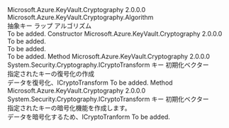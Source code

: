<Type Name="KeyWrapAlgorithm" FullName="Microsoft.Azure.KeyVault.Cryptography.KeyWrapAlgorithm">
  <TypeSignature Language="C#" Value="public abstract class KeyWrapAlgorithm : Microsoft.Azure.KeyVault.Cryptography.Algorithm" />
  <TypeSignature Language="ILAsm" Value=".class public auto ansi abstract beforefieldinit KeyWrapAlgorithm extends Microsoft.Azure.KeyVault.Cryptography.Algorithm" />
  <TypeSignature Language="DocId" Value="T:Microsoft.Azure.KeyVault.Cryptography.KeyWrapAlgorithm" />
  <TypeSignature Language="VB.NET" Value="Public MustInherit Class KeyWrapAlgorithm&#xA;Inherits Algorithm" />
  <TypeSignature Language="F#" Value="type KeyWrapAlgorithm = class&#xA;    inherit Algorithm" />
  <AssemblyInfo>
    <AssemblyName>Microsoft.Azure.KeyVault.Cryptography</AssemblyName>
    <AssemblyVersion>2.0.0.0</AssemblyVersion>
  </AssemblyInfo>
  <Base>
    <BaseTypeName>Microsoft.Azure.KeyVault.Cryptography.Algorithm</BaseTypeName>
  </Base>
  <Interfaces />
  <Docs>
    <summary>
            抽象キー ラップ アルゴリズム
            </summary>
    <remarks>To be added.</remarks>
  </Docs>
  <Members>
    <Member MemberName=".ctor">
      <MemberSignature Language="C#" Value="protected KeyWrapAlgorithm (string name);" />
      <MemberSignature Language="ILAsm" Value=".method familyhidebysig specialname rtspecialname instance void .ctor(string name) cil managed" />
      <MemberSignature Language="DocId" Value="M:Microsoft.Azure.KeyVault.Cryptography.KeyWrapAlgorithm.#ctor(System.String)" />
      <MemberSignature Language="VB.NET" Value="Protected Sub New (name As String)" />
      <MemberSignature Language="F#" Value="new Microsoft.Azure.KeyVault.Cryptography.KeyWrapAlgorithm : string -&gt; Microsoft.Azure.KeyVault.Cryptography.KeyWrapAlgorithm" Usage="new Microsoft.Azure.KeyVault.Cryptography.KeyWrapAlgorithm name" />
      <MemberType>Constructor</MemberType>
      <AssemblyInfo>
        <AssemblyName>Microsoft.Azure.KeyVault.Cryptography</AssemblyName>
        <AssemblyVersion>2.0.0.0</AssemblyVersion>
      </AssemblyInfo>
      <Parameters>
        <Parameter Name="name" Type="System.String" />
      </Parameters>
      <Docs>
        <param name="name">To be added.</param>
        <summary>To be added.</summary>
        <remarks>To be added.</remarks>
      </Docs>
    </Member>
    <Member MemberName="CreateDecryptor">
      <MemberSignature Language="C#" Value="public abstract System.Security.Cryptography.ICryptoTransform CreateDecryptor (byte[] key, byte[] iv);" />
      <MemberSignature Language="ILAsm" Value=".method public hidebysig newslot virtual instance class System.Security.Cryptography.ICryptoTransform CreateDecryptor(unsigned int8[] key, unsigned int8[] iv) cil managed" />
      <MemberSignature Language="DocId" Value="M:Microsoft.Azure.KeyVault.Cryptography.KeyWrapAlgorithm.CreateDecryptor(System.Byte[],System.Byte[])" />
      <MemberSignature Language="VB.NET" Value="Public MustOverride Function CreateDecryptor (key As Byte(), iv As Byte()) As ICryptoTransform" />
      <MemberSignature Language="F#" Value="abstract member CreateDecryptor : byte[] * byte[] -&gt; System.Security.Cryptography.ICryptoTransform" Usage="keyWrapAlgorithm.CreateDecryptor (key, iv)" />
      <MemberType>Method</MemberType>
      <AssemblyInfo>
        <AssemblyName>Microsoft.Azure.KeyVault.Cryptography</AssemblyName>
        <AssemblyVersion>2.0.0.0</AssemblyVersion>
      </AssemblyInfo>
      <ReturnValue>
        <ReturnType>System.Security.Cryptography.ICryptoTransform</ReturnType>
      </ReturnValue>
      <Parameters>
        <Parameter Name="key" Type="System.Byte[]" />
        <Parameter Name="iv" Type="System.Byte[]" />
      </Parameters>
      <Docs>
        <param name="key">キー</param>
        <param name="iv">初期化ベクター</param>
        <summary>
            指定されたキーの復号化の作成
            </summary>
        <returns>データを復号化、ICryptoTransform</returns>
        <remarks>To be added.</remarks>
      </Docs>
    </Member>
    <Member MemberName="CreateEncryptor">
      <MemberSignature Language="C#" Value="public abstract System.Security.Cryptography.ICryptoTransform CreateEncryptor (byte[] key, byte[] iv);" />
      <MemberSignature Language="ILAsm" Value=".method public hidebysig newslot virtual instance class System.Security.Cryptography.ICryptoTransform CreateEncryptor(unsigned int8[] key, unsigned int8[] iv) cil managed" />
      <MemberSignature Language="DocId" Value="M:Microsoft.Azure.KeyVault.Cryptography.KeyWrapAlgorithm.CreateEncryptor(System.Byte[],System.Byte[])" />
      <MemberSignature Language="VB.NET" Value="Public MustOverride Function CreateEncryptor (key As Byte(), iv As Byte()) As ICryptoTransform" />
      <MemberSignature Language="F#" Value="abstract member CreateEncryptor : byte[] * byte[] -&gt; System.Security.Cryptography.ICryptoTransform" Usage="keyWrapAlgorithm.CreateEncryptor (key, iv)" />
      <MemberType>Method</MemberType>
      <AssemblyInfo>
        <AssemblyName>Microsoft.Azure.KeyVault.Cryptography</AssemblyName>
        <AssemblyVersion>2.0.0.0</AssemblyVersion>
      </AssemblyInfo>
      <ReturnValue>
        <ReturnType>System.Security.Cryptography.ICryptoTransform</ReturnType>
      </ReturnValue>
      <Parameters>
        <Parameter Name="key" Type="System.Byte[]" />
        <Parameter Name="iv" Type="System.Byte[]" />
      </Parameters>
      <Docs>
        <param name="key">キー</param>
        <param name="iv">初期化ベクター</param>
        <summary>
            指定されたキーの暗号化機能を作成します。
            </summary>
        <returns>データを暗号化するため、ICryptoTranform</returns>
        <remarks>To be added.</remarks>
      </Docs>
    </Member>
  </Members>
</Type>